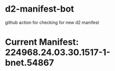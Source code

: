 # d2-manifest-bot
github action for checking for new d2 manifest

# Current Manifest: 224968.24.03.30.1517-1-bnet.54867